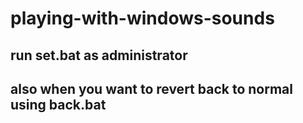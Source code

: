 # playing-with-windows-sounds
## run set.bat as administrator
## also when you want to revert back to normal using back.bat
